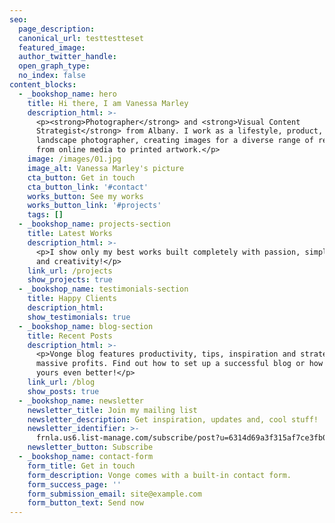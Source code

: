 ```yaml
---
seo:
  page_description:
  canonical_url: testtestteset
  featured_image:
  author_twitter_handle:
  open_graph_type:
  no_index: false
content_blocks:
  - _bookshop_name: hero
    title: Hi there, I am Vanessa Marley
    description_html: >-
      <p><strong>Photographer</strong> and <strong>Visual Content
      Strategist</strong> from Albany. I work as a lifestyle, product, and
      landscape photographer, creating images for a diverse range of requests,
      from online media to printed artwork.</p>
    image: /images/01.jpg
    image_alt: Vanessa Marley's picture
    cta_button: Get in touch
    cta_button_link: '#contact'
    works_button: See my works
    works_button_link: '#projects'
    tags: []
  - _bookshop_name: projects-section
    title: Latest Works
    description_html: >-
      <p>I show only my best works built completely with passion, simplicity,
      and creativity!</p>
    link_url: /projects
    show_projects: true
  - _bookshop_name: testimonials-section
    title: Happy Clients
    description_html:
    show_testimonials: true
  - _bookshop_name: blog-section
    title: Recent Posts
    description_html: >-
      <p>Vonge blog features productivity, tips, inspiration and strategies for
      massive profits. Find out how to set up a successful blog or how to make
      yours even better!</p>
    link_url: /blog
    show_posts: true
  - _bookshop_name: newsletter
    newsletter_title: Join my mailing list
    newsletter_description: Get inspiration, updates and, cool stuff!
    newsletter_identifier: >-
      frnla.us6.list-manage.com/subscribe/post?u=6314d69a3f315af7ce3fb00a0&amp;id=3038727cc3
    newsletter_button: Subscribe
  - _bookshop_name: contact-form
    form_title: Get in touch
    form_description: Vonge comes with a built-in contact form.
    form_success_page: ''
    form_submission_email: site@example.com
    form_button_text: Send now
---
```

